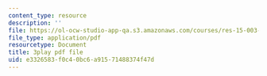 ```yaml
---
content_type: resource
description: ''
file: https://ol-ocw-studio-app-qa.s3.amazonaws.com/courses/res-15-003-shaping-the-future-of-work-15-662x-spring-2016/e3326583f0c40bc6a91571488374f47d_yBvKhgnYLM4.pdf
file_type: application/pdf
resourcetype: Document
title: 3play pdf file
uid: e3326583-f0c4-0bc6-a915-71488374f47d
---
```

